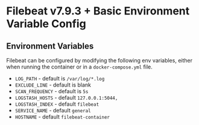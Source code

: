 # Filebeat v7.9.3 + Basic Environment Variable Config

## Environment Variables

Filebeat can be configured by modifying the following env variables,
either when running the container or in a `docker-compose.yml` file.

* `LOG_PATH` - default is `/var/log/*.log`
* `EXCLUDE_LINE` - default is blank
* `SCAN_FREQUENCY` - default is `5s`
* `LOGSTASH_HOSTS` - default `127.0.0.1:5044,`
* `LOGSTASH_INDEX` - default `filebeat`
* `SERVICE_NAME` - default `general`
* `HOSTNAME` - default `filebeat-container`

